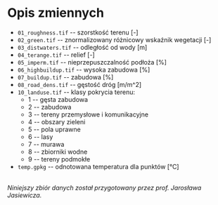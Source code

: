 # Opis zmiennych

- `01_roughness.tif` -- szorstkość terenu [-]
- `02_green.tif` -- znormalizowany różnicowy wskaźnik wegetacji [-]
- `03_distwaters.tif` -- odległość od wody [m]
- `04_terange.tif` -- relief [-]
- `05_imperm.tif` -- nieprzepuszczalność podłoża [%]
- `06_highbuildup.tif` -- wysoka zabudowa [%]
- `07_buildup.tif` -- zabudowa [%]
- `08_road_dens.tif` -- gęstość dróg [m/m^2]
- `10_landuse.tif` -- klasy pokrycia terenu:
  - 1 -- gęsta zabudowa
  - 2 -- zabudowa
  - 3 -- tereny przemysłowe i komunikacyjne
  - 4 -- obszary zieleni
  - 5 -- pola uprawne
  - 6 -- lasy
  - 7 -- murawa
  - 8 -- zbiorniki wodne
  - 9 -- tereny podmokłe
- `temp.gpkg` -- odnotowana temperatura dla punktów [°C]

\
*Niniejszy zbiór danych został przygotowany przez prof. Jarosława Jasiewicza.*
